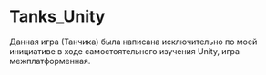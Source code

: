 # Tanks_Unity

Данная игра (Танчика) была написана исключительно по моей инициативе в ходе самостоятельного изучения Unity, игра межплатформенная.
